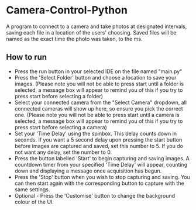 # Camera-Control-Python
A program to connect to a camera and take photos at designated intervals, saving each file in a location of the users' choosing. Saved files will be named as the exact time the photo was taken, to the ms.

## How to run
* Press the run button in your selected IDE on the file named "main.py"
* Press the 'Select Folder' button and choose a location to save your images. (Please note you will not be able to press start until a folder is selected, a message box will appear to remind you of this if you try to press start before selecting a folder)
* Select your connected camera from the "Select Camera" dropdown, all connected cameras will show up here, so ensure you pick the correct one. (Please note you will not be able to press start until a camera is selected, a message box will appear to remind you of this if you try to press start before selecting a camera)
* Set your 'Time Delay' using the spinbox. This delay counts down in seconds. If you want a 5 second delay upon pressing the start button before images are captured and saved, set this number to 5. If you do not want any delay, set the number to 0.
* Press the button labelled 'Start' to begin capturing and saving images. A countdown timer from your specified 'Time Delay' will appear, counting down and displaying a message once acquisition has begun.
* Press the 'Stop' button when you wish to stop capturing and saving. You can then start again with the corresponding button to capture with the same settings.
* Optional - Press the 'Customise' button to change the background colour of the UI.
